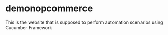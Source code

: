 # demonopcommerce
This is the website that  is supposed to perform automation scenarios using Cucumber Framework 

